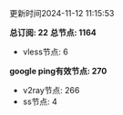 更新时间2024-11-12 11:15:53

**总订阅: 22**
**总节点: 1164**
- vless节点: 6

**google ping有效节点: 270**
- v2ray节点: 266
- ss节点: 4
